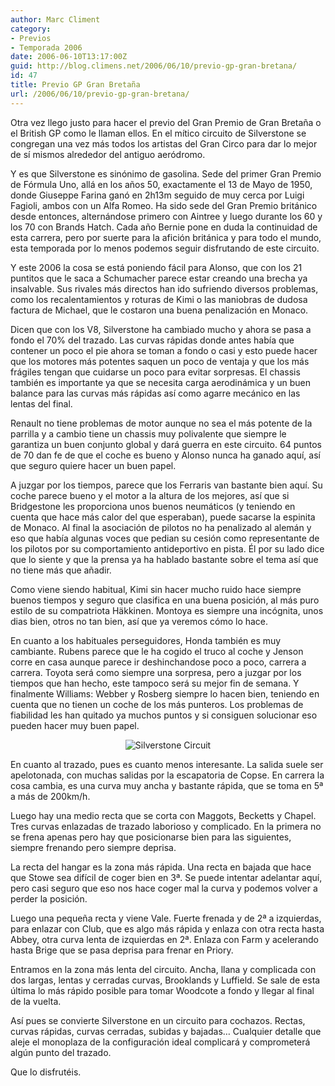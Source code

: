 ```yaml
---
author: Marc Climent
category:
- Previos
- Temporada 2006
date: 2006-06-10T13:17:00Z
guid: http://blog.climens.net/2006/06/10/previo-gp-gran-bretana/
id: 47
title: Previo GP Gran Bretaña
url: /2006/06/10/previo-gp-gran-bretana/
---
```


Otra vez llego justo para hacer el previo del Gran Premio de Gran Bretaña o el British GP como le llaman ellos. En el mítico circuito de Silverstone se congregan una vez más todos los artistas del Gran Circo para dar lo mejor de sí mismos alrededor del antiguo aeródromo.

Y es que Silverstone es sinónimo de gasolina. Sede del primer Gran Premio de Fórmula Uno, allá en los años 50, exactamente el 13 de Mayo de 1950, donde Giuseppe Farina ganó en 2h13m seguido de muy cerca por Luigi Fagioli, ambos con un Alfa Romeo. Ha sido sede del Gran Premio británico desde entonces, alternándose primero con Aintree y luego durante los 60 y los 70 con Brands Hatch. Cada año Bernie pone en duda la continuidad de esta carrera, pero por suerte para la afición británica y para todo el mundo, esta temporada por lo menos podemos seguir disfrutando de este circuito.

Y este 2006 la cosa se está poniendo fácil para Alonso, que con los 21 puntitos que le saca a Schumacher parece estar creando una brecha ya insalvable. Sus rivales más directos han ido sufriendo diversos problemas, como los recalentamientos y roturas de Kimi o las maniobras de dudosa factura de Michael, que le costaron una buena penalización en Monaco.

Dicen que con los V8, Silverstone ha cambiado mucho y ahora se pasa a fondo el 70% del trazado. Las curvas rápidas donde antes había que contener un poco el pie ahora se toman a fondo o casi y esto puede hacer que los motores más potentes saquen un poco de ventaja y que los más frágiles tengan que cuidarse un poco para evitar sorpresas. El chassis también es importante ya que se necesita carga aerodinámica y un buen balance para las curvas más rápidas así como agarre mecánico en las lentas del final.

Renault no tiene problemas de motor aunque no sea el más potente de la parrilla y a cambio tiene un chassis muy polivalente que siempre le garantiza un buen conjunto global y dará guerra en este circuito. 64 puntos de 70 dan fe de que el coche es bueno y Alonso nunca ha ganado aquí, así que seguro quiere hacer un buen papel.

A juzgar por los tiempos, parece que los Ferraris van bastante bien aquí. Su coche parece bueno y el motor a la altura de los mejores, así que si Bridgestone les proporciona unos buenos neumáticos (y teniendo en cuenta que hace más calor del que esperaban), puede sacarse la espinita de Monaco. Al final la asociación de pilotos no ha penalizado al alemán y eso que había algunas voces que pedian su cesión como representante de los pilotos por su comportamiento antideportivo en pista. Él por su lado dice que lo siente y que la prensa ya ha hablado bastante sobre el tema así que no tiene más que añadir.
  
Como viene siendo habitual, Kimi sin hacer mucho ruido hace siempre buenos tiempos y seguro que clasifica en una buena posición, al más puro estilo de su compatriota Häkkinen. Montoya es siempre una incógnita, unos dias bien, otros no tan bien, así que ya veremos cómo lo hace.

En cuanto a los habituales perseguidores, Honda también es muy cambiante. Rubens parece que le ha cogido el truco al coche y Jenson corre en casa aunque parece ir deshinchandose poco a poco, carrera a carrera. Toyota será como siempre una sorpresa, pero a juzgar por los tiempos que han hecho, este tampoco será su mejor fin de semana. Y finalmente Williams: Webber y Rosberg siempre lo hacen bien, teniendo en cuenta que no tienen un coche de los más punteros. Los problemas de fiabilidad les han quitado ya muchos puntos y si consiguen solucionar eso pueden hacer muy buen papel.

<div style="text-align: center">
  <img alt="Silverstone Circuit" src="http://upload.wikimedia.org/wikipedia/commons/9/91/Circuit_Silverstone.png" />
</div>

<!--more-->

En cuanto al trazado, pues es cuanto menos interesante. La salida suele ser apelotonada, con muchas salidas por la escapatoria de Copse. En carrera la cosa cambia, es una curva muy ancha y bastante rápida, que se toma en 5ª a más de 200km/h.

Luego hay una medio recta que se corta con Maggots, Becketts y Chapel. Tres curvas enlazadas de trazado laborioso y complicado. En la primera no se frena apenas pero hay que posicionarse bien para las siguientes, siempre frenando pero siempre deprisa.

La recta del hangar es la zona más rápida. Una recta en bajada que hace que Stowe sea difícil de coger bien en 3ª. Se puede intentar adelantar aquí, pero casi seguro que eso nos hace coger mal la curva y podemos volver a perder la posición.

Luego una pequeña recta y viene Vale. Fuerte frenada y de 2ª a izquierdas, para enlazar con Club, que es algo más rápida y enlaza con otra recta hasta Abbey, otra curva lenta de izquierdas en 2ª. Enlaza con Farm y acelerando hasta Brige que se pasa deprisa para frenar en Priory.

Entramos en la zona más lenta del circuito. Ancha, llana y complicada con dos largas, lentas y cerradas curvas, Brooklands y Luffield. Se sale de esta última lo más rápido posible para tomar Woodcote a fondo y llegar al final de la vuelta.

Así pues se convierte Silverstone en un circuito para cochazos. Rectas, curvas rápidas, curvas cerradas, subidas y bajadas&#8230; Cualquier detalle que aleje el monoplaza de la configuración ideal complicará y comprometerá algún punto del trazado.

Que lo disfrutéis.